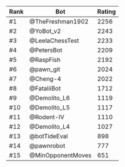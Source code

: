 Rank|Bot|Rating
---|---|---
#1|@TheFreshman1902|2256
#2|@YoBot_v2|2243
#3|@LeelaChessTest|2233
#4|@PetersBot|2209
#5|@RaspFish|2192
#6|@pawn_git|2024
#7|@Cheng-4|2022
#8|@FataliiBot|1712
#9|@Demolito_L6|1119
#10|@Demolito_L5|1117
#11|@Rodent-IV|1110
#12|@Demolito_L4|1027
#13|@botTideEval|898
#14|@pawnrobot|777
#15|@MinOpponentMoves|651
